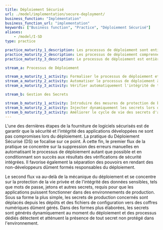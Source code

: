 ```yaml
---
title: Déploiement Sécurisé
url: ./model/implementation/secure-deployment/
business_function: "Implémentation"
business_function_url: "implementation"
keywords: ["Business function", "Practice", "Déploiement Sécurisé"]
aliases:
    - /model/I-SD
type: practice

practice_maturity_1_description: Les processus de déploiement sont entièrement documentés.
practice_maturity_2_description: Les processus de déploiement comprennent la vérification de sécurité des jalons.
practice_maturity_3_description: Le processus de déploiement est entièrement automatisé et intègre la vérification automatisée de tous les jalons essentiels.

stream_a: Processus de Déploiement

stream_a_maturity_1_activity: Formaliser le processus de déploiement et sécuriser les outils et les processus utilisés.
stream_a_maturity_2_activity: Automatiser le processus de déploiement à toutes les étapes et introduire des tests de vérification de la sécurité raisonnables.
stream_a_maturity_3_activity: Vérifier automatiquement l'intégrité de tous les logiciels déployés, indépendamment du fait qu'ils ont été développés en interne ou en externe.

stream_b: Gestion des Secrets

stream_b_maturity_1_activity: Introduire des mesures de protection de base pour limiter l'accès à vos secrets de production.
stream_b_maturity_2_activity: Injecter dynamiquement les secrets lors du processus de déploiement à partir de stockages durcis et auditer tout accès humain à ceux-ci.
stream_b_maturity_3_activity: Améliorer le cycle de vie des secrets d'application en les générant régulièrement et en en garantissant une utilisation appropriée.
---
```


L'une des dernières étapes de la fourniture de logiciels sécurisés est de garantir que la sécurité et l'intégrité des applications développées ne sont pas compromises lors du déploiement. La pratique du Déploiement Sécurisé (DS) se focalise sur ce point. À cette fin, le premier flux de la pratique se concentre sur la suppression des erreurs manuelles en automatisant le processus de déploiement autant que possible et en conditionnant son succès aux résultats des vérifications de sécurité intégrées. Il favorise également la séparation des pouvoirs en rendant des non-développeurs dûment formés responsables du déploiement.

Le second flux va au-delà de la mécanique du déploiement et se concentre sur la protection de la vie privée et de l'intégrité des données sensibles, tels que mots de passe, jetons et autres secrets, requis pour que les applications puissent fonctionner dans des environnements de production. Sous sa forme la plus simple, les secrets de production concernés sont déplacés depuis les dépôts et des fichiers de configuration vers des coffres numériques dûment gérés. Dans des formes plus élaborées, les secrets sont générés dynamiquement au moment du déploiement et des processus dédiés détectent et atténuent la présence de tout secret non protégé dans l'environnement.


